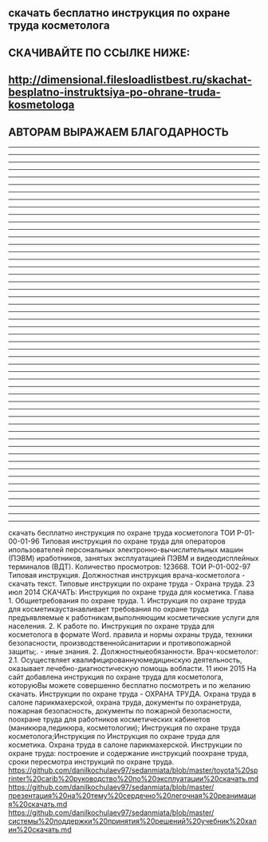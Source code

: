 скачать бесплатно инструкция по охране труда косметолога
--------------------------------------------------
СКАЧИВАЙТЕ ПО ССЫЛКЕ НИЖЕ:
--------------------------------------------------
http://dimensional.filesloadlistbest.ru/skachat-besplatno-instruktsiya-po-ohrane-truda-kosmetologa
--------------------------------------------------
АВТОРАМ ВЫРАЖАЕМ БЛАГОДАРНОСТЬ
--------------------------------------------------
--------------------------------------------------
--------------------------------------------------
--------------------------------------------------
--------------------------------------------------
--------------------------------------------------
--------------------------------------------------
--------------------------------------------------
--------------------------------------------------
--------------------------------------------------
--------------------------------------------------
--------------------------------------------------
--------------------------------------------------
--------------------------------------------------
--------------------------------------------------
--------------------------------------------------
--------------------------------------------------
--------------------------------------------------
--------------------------------------------------
--------------------------------------------------
--------------------------------------------------
--------------------------------------------------
--------------------------------------------------
--------------------------------------------------
--------------------------------------------------
--------------------------------------------------
--------------------------------------------------
--------------------------------------------------
--------------------------------------------------
--------------------------------------------------
--------------------------------------------------
--------------------------------------------------
--------------------------------------------------
--------------------------------------------------
--------------------------------------------------
--------------------------------------------------
--------------------------------------------------
--------------------------------------------------
--------------------------------------------------
--------------------------------------------------
--------------------------------------------------
--------------------------------------------------
--------------------------------------------------
--------------------------------------------------
--------------------------------------------------
--------------------------------------------------
--------------------------------------------------
--------------------------------------------------
--------------------------------------------------
--------------------------------------------------
--------------------------------------------------
--------------------------------------------------
скачать бесплатно инструкция по охране труда косметолога ТОИ Р-01-00-01-96 Типовая инструкция по охране труда для операторов ипользователей персональных электронно-вычислительных машин (ПЭВМ) иработников, занятых эксплуатацией ПЭВМ и видеодисплейных терминалов (ВДТ). Количество просмотров: 123668. ТОИ Р-01-002-97 Типовая инструкция. Должностная инструкция врача-косметолога - скачать текст. Типовые инструкции по охране труда - Охрана труда. 23 июл 2014  СКАЧАТЬ: Инструкция по охране труда для косметика. Глава 1. Общиетребования по охране труда. 1. Инструкция по охране труда для косметикаустанавливает требования по охране труда предъявляемые к работникам,выполняющим косметические услуги для населения. 2. К работе по. Инструкция по охране труда для косметолога в формате Word. правила и нормы охраны труда, техники безопасности, производственнойсанитарии и противопожарной защиты;. - иные знания. 2. Должностныеобязанности. Врач-косметолог: 2.1. Осуществляет квалифицированнуюмедицинскую деятельность, оказывает лечебно-диагностическую помощь вобласти. 11 июн 2015  На сайт добавлена инструкция по охране труда для косметолога, которуюВы можете совершенно бесплатно посмотреть и по желанию скачать. Инструкции по охране труда - ОХРАНА ТРУДА. Охрана труда в салоне парикмахерской, охрана труда, документы по охранетруда, пожарная безопасность, документы по пожарной безопасности,  поохране труда для работников косметических кабинетов (маникюра,педикюра, косметологии); Инструкция по охране труда косметолога;Инструкция по
Инструкция по охране труда для косметика. Охрана труда в салоне парикмахерской. Инструкции по охране труда: построение и содержание инструкций поохране труда, сроки пересмотра инструкций по охране труда.
https://github.com/danilkochulaev97/sedanmiata/blob/master/toyota%20sprinter%20carib%20руководство%20по%20эксплуатации%20скачать.md
https://github.com/danilkochulaev97/sedanmiata/blob/master/презентация%20на%20тему%20сердечно%20легочная%20реанимация%20скачать.md
https://github.com/danilkochulaev97/sedanmiata/blob/master/системы%20поддержки%20принятия%20решений%20учебник%20халин%20скачать.md